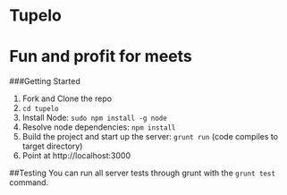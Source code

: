 Tupelo
======

Fun and profit for meets
======

###Getting Started
  1. Fork and Clone the repo
  2. `cd tupelo`
  3. Install Node: `sudo npm install -g node`
  4. Resolve node dependencies: `npm install`
  5. Build the project and start up the server: `grunt run` (code compiles to target directory)
  6. Point at http://localhost:3000

##Testing
You can run all server tests through grunt with the `grunt test` command.
